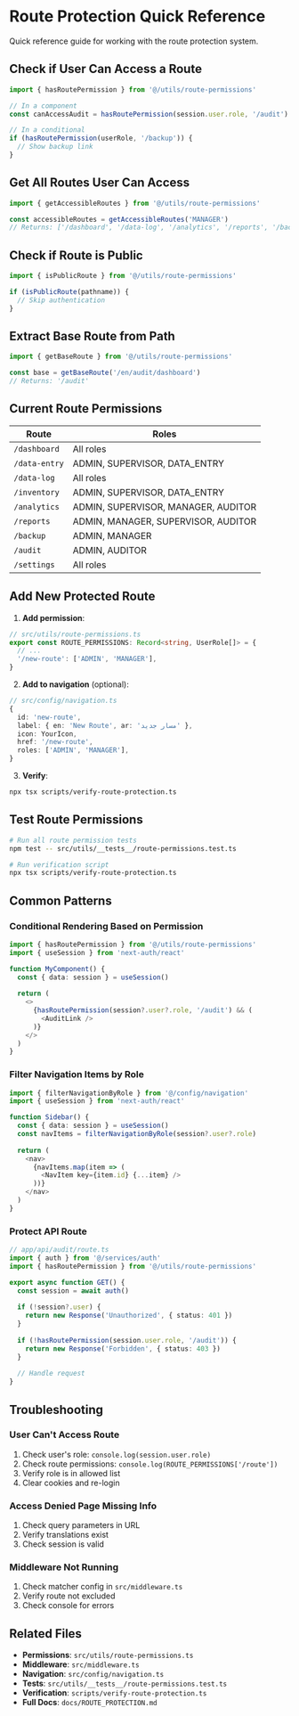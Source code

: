 # Route Protection Quick Reference

Quick reference guide for working with the route protection system.

## Check if User Can Access a Route

```typescript
import { hasRoutePermission } from '@/utils/route-permissions'

// In a component
const canAccessAudit = hasRoutePermission(session.user.role, '/audit')

// In a conditional
if (hasRoutePermission(userRole, '/backup')) {
  // Show backup link
}
```

## Get All Routes User Can Access

```typescript
import { getAccessibleRoutes } from '@/utils/route-permissions'

const accessibleRoutes = getAccessibleRoutes('MANAGER')
// Returns: ['/dashboard', '/data-log', '/analytics', '/reports', '/backup', '/settings']
```

## Check if Route is Public

```typescript
import { isPublicRoute } from '@/utils/route-permissions'

if (isPublicRoute(pathname)) {
  // Skip authentication
}
```

## Extract Base Route from Path

```typescript
import { getBaseRoute } from '@/utils/route-permissions'

const base = getBaseRoute('/en/audit/dashboard')
// Returns: '/audit'
```

## Current Route Permissions

| Route | Roles |
|-------|-------|
| `/dashboard` | All roles |
| `/data-entry` | ADMIN, SUPERVISOR, DATA_ENTRY |
| `/data-log` | All roles |
| `/inventory` | ADMIN, SUPERVISOR, DATA_ENTRY |
| `/analytics` | ADMIN, SUPERVISOR, MANAGER, AUDITOR |
| `/reports` | ADMIN, MANAGER, SUPERVISOR, AUDITOR |
| `/backup` | ADMIN, MANAGER |
| `/audit` | ADMIN, AUDITOR |
| `/settings` | All roles |

## Add New Protected Route

1. **Add permission**:
```typescript
// src/utils/route-permissions.ts
export const ROUTE_PERMISSIONS: Record<string, UserRole[]> = {
  // ...
  '/new-route': ['ADMIN', 'MANAGER'],
}
```

2. **Add to navigation** (optional):
```typescript
// src/config/navigation.ts
{
  id: 'new-route',
  label: { en: 'New Route', ar: 'مسار جديد' },
  icon: YourIcon,
  href: '/new-route',
  roles: ['ADMIN', 'MANAGER'],
}
```

3. **Verify**:
```bash
npx tsx scripts/verify-route-protection.ts
```

## Test Route Permissions

```bash
# Run all route permission tests
npm test -- src/utils/__tests__/route-permissions.test.ts

# Run verification script
npx tsx scripts/verify-route-protection.ts
```

## Common Patterns

### Conditional Rendering Based on Permission

```typescript
import { hasRoutePermission } from '@/utils/route-permissions'
import { useSession } from 'next-auth/react'

function MyComponent() {
  const { data: session } = useSession()
  
  return (
    <>
      {hasRoutePermission(session?.user?.role, '/audit') && (
        <AuditLink />
      )}
    </>
  )
}
```

### Filter Navigation Items by Role

```typescript
import { filterNavigationByRole } from '@/config/navigation'
import { useSession } from 'next-auth/react'

function Sidebar() {
  const { data: session } = useSession()
  const navItems = filterNavigationByRole(session?.user?.role)
  
  return (
    <nav>
      {navItems.map(item => (
        <NavItem key={item.id} {...item} />
      ))}
    </nav>
  )
}
```

### Protect API Route

```typescript
// app/api/audit/route.ts
import { auth } from '@/services/auth'
import { hasRoutePermission } from '@/utils/route-permissions'

export async function GET() {
  const session = await auth()
  
  if (!session?.user) {
    return new Response('Unauthorized', { status: 401 })
  }
  
  if (!hasRoutePermission(session.user.role, '/audit')) {
    return new Response('Forbidden', { status: 403 })
  }
  
  // Handle request
}
```

## Troubleshooting

### User Can't Access Route

1. Check user's role: `console.log(session.user.role)`
2. Check route permissions: `console.log(ROUTE_PERMISSIONS['/route'])`
3. Verify role is in allowed list
4. Clear cookies and re-login

### Access Denied Page Missing Info

1. Check query parameters in URL
2. Verify translations exist
3. Check session is valid

### Middleware Not Running

1. Check matcher config in `src/middleware.ts`
2. Verify route not excluded
3. Check console for errors

## Related Files

- **Permissions**: `src/utils/route-permissions.ts`
- **Middleware**: `src/middleware.ts`
- **Navigation**: `src/config/navigation.ts`
- **Tests**: `src/utils/__tests__/route-permissions.test.ts`
- **Verification**: `scripts/verify-route-protection.ts`
- **Full Docs**: `docs/ROUTE_PROTECTION.md`
